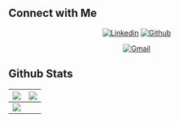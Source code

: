 ## Connect with Me


<p align="center">
  <a href="https://linkedin.com/in/johnwsnorlin"><img alt="Linkedin" title="John Norlin LinkedIn" src="https://img.shields.io/badge/LinkedIn-0077B5?style=for-the-badge&logo=linkedin&logoColor=white"></a>
  <a href="https://github.com/johnnorlin"><img alt="Github" title="John Norlin Github" src="https://img.shields.io/badge/GitHub-100000?style=for-the-badge&logo=github&logoColor=white"></a>
 </p>
 <p align="center">
  <a href="mailto:johnws.norlin@gmail.com"><img alt="Gmail" title="John Norlin Gmail" src="https://img.shields.io/badge/Gmail-D14836?style=for-the-badge&logo=gmail&logoColor=white"></a>
</p>


## Github Stats

<img src="https://github-readme-stats.vercel.app/api?username=johnnorlin&&show_icons=true&count_private=true&theme=github_dark">|<img src="https://github-readme-streak-stats.herokuapp.com/?user=johnnorlin&theme=blueberry_duo"/>
|---|---|
<img src="https://github-readme-stats.vercel.app/api/top-langs/?username=johnnorlin&layout=compact&theme=github_dark"/>|
